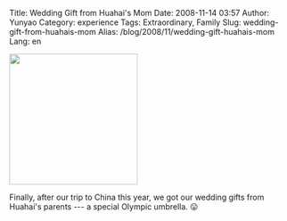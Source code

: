 Title: Wedding Gift from Huahai's Mom
Date: 2008-11-14 03:57
Author: Yunyao
Category: experience
Tags: Extraordinary, Family
Slug: wedding-gift-from-huahais-mom
Alias: /blog/2008/11/wedding-gift-huahais-mom
Lang: en

<img src="http://farm4.static.flickr.com/3139/3028284061_29fe78f4bd.jpg?v=0" width="230" height="235" />

Finally, after our trip to China this year, we got our wedding gifts from Huahai's parents --- a special Olympic umbrella. 😛
